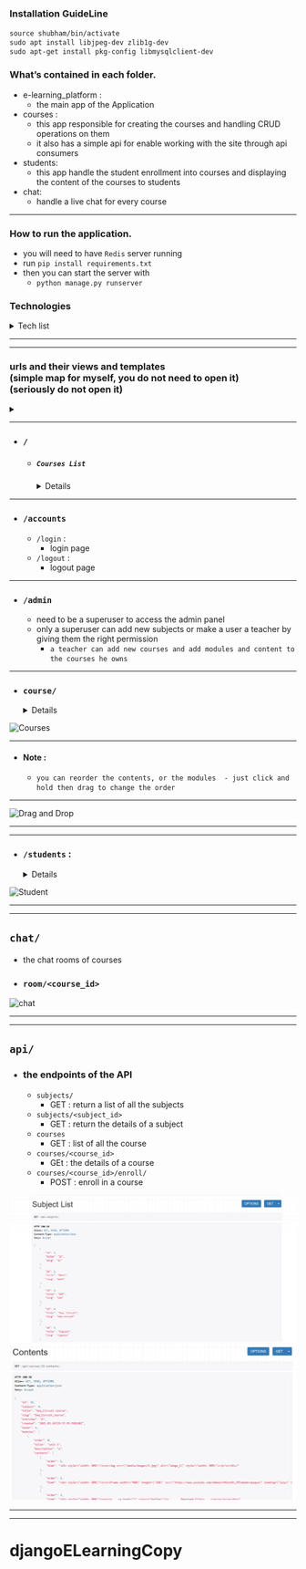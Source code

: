 ### Installation GuideLine

```python3
source shubham/bin/activate
sudo apt install libjpeg-dev zlib1g-dev
sudo apt-get install pkg-config libmysqlclient-dev
```

### What’s contained in each folder.

- e-learning_platform :
  - the main app of the Application
- courses :
  - this app responsible for creating the courses and handling CRUD operations on them
  - it also has a simple api for enable working with the site through api consumers
- students:
  - this app handle the student enrollment into courses and displaying the content of the courses to students
- chat:
  - handle a live chat for every course

---

### How to run the application.

- you will need to have `Redis` server running
- run `pip install requirements.txt`
- then you can start the server with
  - `python manage.py runserver`

### Technologies

<details>
  <summary>Tech list</summary>

- Django
- django-braces
- django-embed-video
- django-memcached-status
- Django REST framework
- Jquery
- jQuery UI
- MemCache
  - python binding:
    `python-memcached`
- channels
- Redis
- channels-redis

</details>

---

---

<h3>
urls and their views and templates 
<br>(simple map for myself, you do not need to open it)
<br>(seriously do not open it)
</h3>
<details>
<summary></summary>

- ### `/`

  - ##### `Courses List`

    - view : `courses/views.py#CourseListView`
    - template : `courses/course/list.html`
    - all the courses and a list of all the subjects to only show courses belonging to this Subject
      - every subject has the number of courses it has
      - evert course card show :
        - subject the course belong to
        - number of modules in the course
        - name of the Instructor

---

---

- ### `/accounts`

  - `/login` :

    - login page
  - `/logout` :

    - logout page
  - ##### views :


    - `django.contrib.auth`
      - `LoginView`
      - `LogoutView`
  - ##### note :


    - the templates for the two pages are overridden using :
      - `templates/registration/`
        - `login.html`
        - `logged_out.html`

---

---

- ### `/admin`

  - need to be a superuser to access the admin panel
  - only a superuser can add new subjects or make a user a teacher by giving them the right permission

    - a teacher can add new courses and add modules and content to the courses he owns
  - ##### views


    - `django.contrib.admin.site.urls`

---

---

- ### `course/`

  - `include('courses.urls')` :
    - all urls under the courses' app start with `course/`

---

- #### `mine/` (Login Require)

  - list of the courses the user (teacher) created

    - can edit the course,
    - edit its modules,
    - manging the content of a module,
    - deleting a course,
    - creating a new course,
  - view : `ManageCourseListView`
  - template : `courses/manage/course/list.html`

---

- #### `create/` (Login Require)

  - ####### create a new course
  - view : `CourseCreateView`
  - template : `courses/manage/course/form.html`

---

- #### `<course_id>/edit/` (Login Require)

  - edit the info of an existing course
  - view : `CourseUpdateView`
  - template : `courses/manage/course/form.html`

---

- #### `<course_id>/delete/` (Login Require)

  - delete an existing course
  - view : `CourseDeleteView`
  - template : `courses/manage/course/delete.html`

---

- #### `<course_id>/module/` (Login Require)

  - adding, editing and deleting modules of a course
  - view : `CourseModuleUpdateView`
  - template : `courses/manage/module/formset.html`

---

- #### `module/<course_id>/` (Login Require)

  - adding, editing and deleting content of a module in the course
  - view : `ModuleContentListView`
  - template : `courses/manage/content/content_list.html`

---

- #### `module/<module_id>/content/<content_type>/create/` (Login Require)

  - adding a new content (text, image, video, file) to the module
  - view : `ContentCreateUpdateView`
  - template : `courses/manage/content/form.html`

---

- #### `module/<module_id>/content/<content_type>/<content_id>/` (Login Require)

  - editing a content item (text, image, video, file) from the module content
  - view : `ContentCreateUpdateView`
  - template : `courses/manage/content/form.html`

---

- #### `content/<content_id>/delete` (Login Require)

  - deleting a content item from the module
  - view : `ContentDeleteView`
  - template : no template (just delete and redirect again to the content_list page)

---

- #### Note :

  - you can reorder the contents, or the modules
    - just click and hold then drag to change the order

---

---

## `/students` :

- `student.urls`
- ### `register/` :

  - create a new user account
  - view : StudentRegistrationView
  - template : `students/student/registration.html`

---

- ### `courses/` : (Login Require)

  - list of all the courses the user is enrolled in
  - view : `StudentCourseListView`
  - template : `students/student/list.htm`

---

- ### `courses/<course_id>/` : (Login Require)

  - course detail page + course chat room
  - view : `StudentCourseDetailView`
  - template : `students/student/detail.html`

---

- ### `courses/<course_id>/<module_id>` : (Login Require)

  - showing the contents of a course module
  - view : `StudentCourseDetailView`
  - template : `students/student/detail.html`

---

---

## `chat/`

- the chat rooms of courses
- ### `room/<course_id>`

  - view : `course_chat_room`
  - template : `chat/room.html`

---

---

## `api/`

- ### the endpoints of the API

  - `subjects/`

    - GET : return a list of all the subjects
  - `subjects/<subject_id>`

    - GET : return the details of a subject
  - `courses`

    - GET : list of all the course
  - `courses/<course_id>`

    - GEt : the details of a course
  - `courses/<course_id>/enroll/`

    - POST : enroll in a course

---

---

</details>

---

- ### `/`

  - ##### `Courses List`


    <details>

    - all the courses and a list of all the subjects to only show courses belonging to this Subject
      - every subject has the number of courses it has
      - evert course card show :
        - subject the course belong to
        - number of modules in the course
        - name of the Instructor

    </details>

---

- ### `/accounts`

  - `/login` :
    - login page
  - `/logout` :
    - logout page

---

- ### `/admin`

  - need to be a superuser to access the admin panel
  - only a superuser can add new subjects or make a user a teacher by giving them the right permission
    - `a teacher can add new courses and add modules and content to the courses he owns`

---

- ### `course/`


  <details>

  - #### `mine/` (Login Require)

    - list of the courses the user (teacher) created
      - can edit the course,
      - edit its modules,
      - manging the content of a module,
      - deleting a course,
      - creating a new course,
  - #### `create/` (Login Require)

    - create a new course
  - #### `<course_id>/edit/` (Login Require)

    - edit the info of an existing course
  - #### `<course_id>/delete/` (Login Require)

    - delete an existing course
  - #### `<course_id>/module/` (Login Require)

    - adding, editing and deleting modules of a course
  - #### `module/<course_id>/` (Login Require)

    - adding, editing and deleting content of a module in the course
  - #### `module/<module_id>/content/<content_type>/create/` (Login Require)

    - adding a new content (text, image, video, file) to the module
  - #### `module/<module_id>/content/<content_type>/<content_id>/` (Login Require)

    - editing a content item (text, image, video, file) from the module content
  - #### `content/<content_id>/delete` (Login Require)

    - deleting a content item from the module

  </details>

![Courses](readme_gifs/Courses_gif.gif)

---

- #### Note :

  - `you can reorder the contents, or the modules  - just click and hold then drag to change the order`

---

![Drag and Drop](readme_gifs/Drag_and_drop_gif.gif)

---

---

- ### `/students` :


  <details>

  - #### `register/` :

    - create a new user account
  - #### `courses/` : (Login Require)

    - list of all the courses the user is enrolled in
  - #### `courses/<course_id>/` : (Login Require)

    - course detail page + course chat room
  - #### `courses/<course_id>/<module_id>` : (Login Require)

    - showing the contents of a course module

  </details>

![Student](readme_gifs/student_gif.gif)

---

---

## `chat/`

- the chat rooms of courses
- ### `room/<course_id>`

![chat](readme_gifs/chat_gift.gif)

---

---

## `api/`

- ### the endpoints of the API

  - `subjects/`
    - GET : return a list of all the subjects
  - `subjects/<subject_id>`
    - GET : return the details of a subject
  - `courses`
    - GET : list of all the course
  - `courses/<course_id>`
    - GEt : the details of a course
  - `courses/<course_id>/enroll/`
    - POST : enroll in a course

![Api subjects List](readme_gifs/7.PNG)
![Api Content of a course](readme_gifs/8.PNG)

---

---

# djangoELearningCopy
